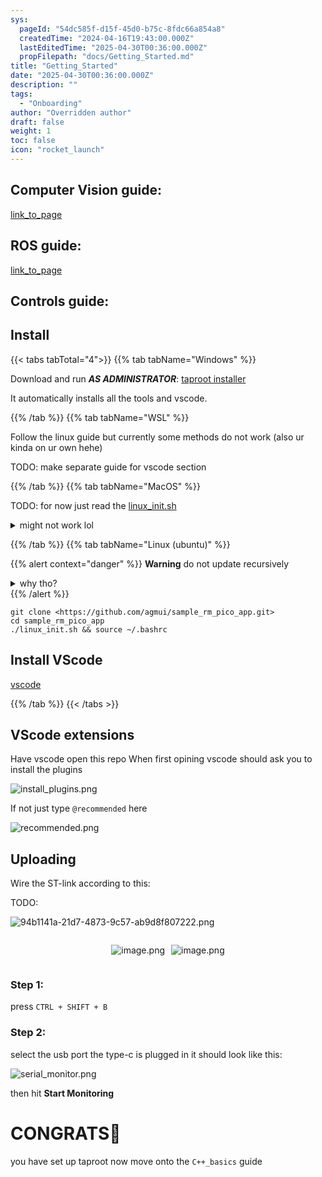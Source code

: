 ```yaml
---
sys:
  pageId: "54dc585f-d15f-45d0-b75c-8fdc66a854a8"
  createdTime: "2024-04-16T19:43:00.000Z"
  lastEditedTime: "2025-04-30T00:36:00.000Z"
  propFilepath: "docs/Getting_Started.md"
title: "Getting_Started"
date: "2025-04-30T00:36:00.000Z"
description: ""
tags:
  - "Onboarding"
author: "Overridden author"
draft: false
weight: 1
toc: false
icon: "rocket_launch"
---
```


## Computer Vision guide:

[link_to_page](86d45bc0-388b-4d26-8848-44f255f73d0e)

## ROS guide:

[link_to_page](3c76c1de-ec8f-46d6-8b0a-294005edc2d5)

## Controls guide:

## Install

{{< tabs tabTotal="4">}}
{{% tab tabName="Windows" %}}

Download and run _**AS ADMINISTRATOR**_: [taproot installer](https://github.com/Thornbots/TeachingFreshies/releases/tag/1.0)

It automatically installs all the tools and vscode.

{{% /tab %}}
{{% tab tabName="WSL" %}}

Follow the linux guide but currently some methods do not work (also ur kinda on ur own hehe)

TODO: make separate guide for vscode section

{{% /tab %}}
{{% tab tabName="MacOS" %}}

TODO: for now just read the [linux_init.sh](https://github.com/agmui/sample_rm_pico_app/blob/main/linux_init.sh)

<details>
<summary>might not work lol</summary>

`brew install libusb pkg-config`

Next install: [vscode](https://code.visualstudio.com/Download)

</details>

{{% /tab %}}
{{% tab tabName="Linux (ubuntu)" %}}

{{% alert context="danger" %}}
**Warning** do not update recursively
<details>
<summary>why tho?</summary>
There are some submodules that may go on for a while (like tinyusb) and I highly
recommend you don't need to get them.
If you want to see what submodules I update just look in `linux_init.sh`
</details>
{{% /alert %}}

```shell
git clone <https://github.com/agmui/sample_rm_pico_app.git>
cd sample_rm_pico_app
./linux_init.sh && source ~/.bashrc
```

## Install VScode

[vscode](https://code.visualstudio.com/Download)

{{% /tab %}}
{{< /tabs >}}

## VScode extensions

Have vscode open this repo
When first opining vscode should ask you to install the plugins

![install_plugins.png](https://prod-files-secure.s3.us-west-2.amazonaws.com/d518164a-d88e-44d1-a4ee-3adb3bd8bce0/89bd30f0-1825-4e77-867b-0a41ce370880/install_plugins.png?X-Amz-Algorithm=AWS4-HMAC-SHA256&X-Amz-Content-Sha256=UNSIGNED-PAYLOAD&X-Amz-Credential=ASIAZI2LB4666PD7NGP3%2F20250816%2Fus-west-2%2Fs3%2Faws4_request&X-Amz-Date=20250816T170428Z&X-Amz-Expires=3600&X-Amz-Security-Token=IQoJb3JpZ2luX2VjEC4aCXVzLXdlc3QtMiJIMEYCIQDwj82u4BybQ4%2BC3vzSN%2FLUaoeozLoR%2FUOriqUt87HRaQIhAKWDuxxRqba3W6ZXmAfk8mlvDi1%2B6i967IYsAQPGrq%2FRKv8DCHcQABoMNjM3NDIzMTgzODA1IgxlxSk7dVPx5hrWY6kq3AMnY6bNyWtnhUV3NsUurnWTuMpdsIhZMjm8aFtPvu%2FnG5YEbt4LHk065CbVBkY%2BYc2BlinRp%2F5yYAMkFDkbi2mLap4npc17M7VQFhQnVECQQqPsQlvKkU53rfQPZb7R6qwnq%2Fj0vo2lWLJuUW5p80GMvZINijYgVwAaDsy7utgm4TIPTwntzhbqKlGBq9VKEV4EAQwHVB3Fv3qzJ1fh3EIZ9zER4qdgWt0zGfPs23l14fhbFMv%2FnlviPoZ3Pf7cGXZJCd%2BDK5ReoexunLy99IZ7KnrOgN7TQVcbHF4d4Mvmdk60TrE%2FoS2hgb7CASPVEqUim4AOdQOekUVmZfMSjjLLUkeHZTYdFh5mGplu6%2F%2BeuOyk7qHor4vQOdoPnLcJdEqCRb5DBONXRqrS89WshngelWGTfG7imKdjgsrkbM9%2FSVCeONQTGX2faLdtYi%2BBgnEwhQAatvLSiPukvGBbE6o63SjeSaj707Bmak5zET8PeotmHlNK6fw7dN6zPoHJep6Pb7e6VhJLUuVg37l%2FWlnQ5Pt0uIxZsC1%2Fvbvm4stQlsCToUcem%2FR4Wby79ql11CCTFv8rbWqGy7gkJPsnF5m%2BBkiSulACV3FR%2FlbYeKVzKM1zeocLe2EvRuYPNjC%2BnYLFBjqkAf5tTJT1xIaKLecjPx6709WkaB8%2ByRgL8xTCNpMmcDvZBi6xU3cJ80%2FuI6SOV6I22xxYoiEgw9e3X5eVFdFRRYE5tQVJIAN3FCuE2NL5bDGxr9qrAO9Rx5g3ZdPDkFEBlKqbFcEfH2JkQ%2Bm53SthFNgs09y5gkbJfwRIA9SJtdxOh%2B%2FDX7ZzcYRD5NK568GA6DLBMhdLakrOX9sUKXBwH8thQFhC&X-Amz-Signature=aa71e1c890b5136b020437ac9d6f0f3f27f552d74e6b5ffc15288a7e4c083370&X-Amz-SignedHeaders=host&x-amz-checksum-mode=ENABLED&x-id=GetObject)

If not just type `@recommended` here  

![recommended.png](https://prod-files-secure.s3.us-west-2.amazonaws.com/d518164a-d88e-44d1-a4ee-3adb3bd8bce0/61e661e9-5d85-4dfc-be0d-8d2097a5e793/recommended.png?X-Amz-Algorithm=AWS4-HMAC-SHA256&X-Amz-Content-Sha256=UNSIGNED-PAYLOAD&X-Amz-Credential=ASIAZI2LB4666PD7NGP3%2F20250816%2Fus-west-2%2Fs3%2Faws4_request&X-Amz-Date=20250816T170428Z&X-Amz-Expires=3600&X-Amz-Security-Token=IQoJb3JpZ2luX2VjEC4aCXVzLXdlc3QtMiJIMEYCIQDwj82u4BybQ4%2BC3vzSN%2FLUaoeozLoR%2FUOriqUt87HRaQIhAKWDuxxRqba3W6ZXmAfk8mlvDi1%2B6i967IYsAQPGrq%2FRKv8DCHcQABoMNjM3NDIzMTgzODA1IgxlxSk7dVPx5hrWY6kq3AMnY6bNyWtnhUV3NsUurnWTuMpdsIhZMjm8aFtPvu%2FnG5YEbt4LHk065CbVBkY%2BYc2BlinRp%2F5yYAMkFDkbi2mLap4npc17M7VQFhQnVECQQqPsQlvKkU53rfQPZb7R6qwnq%2Fj0vo2lWLJuUW5p80GMvZINijYgVwAaDsy7utgm4TIPTwntzhbqKlGBq9VKEV4EAQwHVB3Fv3qzJ1fh3EIZ9zER4qdgWt0zGfPs23l14fhbFMv%2FnlviPoZ3Pf7cGXZJCd%2BDK5ReoexunLy99IZ7KnrOgN7TQVcbHF4d4Mvmdk60TrE%2FoS2hgb7CASPVEqUim4AOdQOekUVmZfMSjjLLUkeHZTYdFh5mGplu6%2F%2BeuOyk7qHor4vQOdoPnLcJdEqCRb5DBONXRqrS89WshngelWGTfG7imKdjgsrkbM9%2FSVCeONQTGX2faLdtYi%2BBgnEwhQAatvLSiPukvGBbE6o63SjeSaj707Bmak5zET8PeotmHlNK6fw7dN6zPoHJep6Pb7e6VhJLUuVg37l%2FWlnQ5Pt0uIxZsC1%2Fvbvm4stQlsCToUcem%2FR4Wby79ql11CCTFv8rbWqGy7gkJPsnF5m%2BBkiSulACV3FR%2FlbYeKVzKM1zeocLe2EvRuYPNjC%2BnYLFBjqkAf5tTJT1xIaKLecjPx6709WkaB8%2ByRgL8xTCNpMmcDvZBi6xU3cJ80%2FuI6SOV6I22xxYoiEgw9e3X5eVFdFRRYE5tQVJIAN3FCuE2NL5bDGxr9qrAO9Rx5g3ZdPDkFEBlKqbFcEfH2JkQ%2Bm53SthFNgs09y5gkbJfwRIA9SJtdxOh%2B%2FDX7ZzcYRD5NK568GA6DLBMhdLakrOX9sUKXBwH8thQFhC&X-Amz-Signature=5db08288a542c095753403a474a92e4b0f1de4a47e26f11b679b345e63b05b6c&X-Amz-SignedHeaders=host&x-amz-checksum-mode=ENABLED&x-id=GetObject)

## Uploading

Wire the ST-link according to this:

TODO:

![94b1141a-21d7-4873-9c57-ab9d8f807222.png](https://prod-files-secure.s3.us-west-2.amazonaws.com/d518164a-d88e-44d1-a4ee-3adb3bd8bce0/e5fad17d-ab82-4300-9f4c-505ab4b1202c/94b1141a-21d7-4873-9c57-ab9d8f807222.png?X-Amz-Algorithm=AWS4-HMAC-SHA256&X-Amz-Content-Sha256=UNSIGNED-PAYLOAD&X-Amz-Credential=ASIAZI2LB4666PD7NGP3%2F20250816%2Fus-west-2%2Fs3%2Faws4_request&X-Amz-Date=20250816T170428Z&X-Amz-Expires=3600&X-Amz-Security-Token=IQoJb3JpZ2luX2VjEC4aCXVzLXdlc3QtMiJIMEYCIQDwj82u4BybQ4%2BC3vzSN%2FLUaoeozLoR%2FUOriqUt87HRaQIhAKWDuxxRqba3W6ZXmAfk8mlvDi1%2B6i967IYsAQPGrq%2FRKv8DCHcQABoMNjM3NDIzMTgzODA1IgxlxSk7dVPx5hrWY6kq3AMnY6bNyWtnhUV3NsUurnWTuMpdsIhZMjm8aFtPvu%2FnG5YEbt4LHk065CbVBkY%2BYc2BlinRp%2F5yYAMkFDkbi2mLap4npc17M7VQFhQnVECQQqPsQlvKkU53rfQPZb7R6qwnq%2Fj0vo2lWLJuUW5p80GMvZINijYgVwAaDsy7utgm4TIPTwntzhbqKlGBq9VKEV4EAQwHVB3Fv3qzJ1fh3EIZ9zER4qdgWt0zGfPs23l14fhbFMv%2FnlviPoZ3Pf7cGXZJCd%2BDK5ReoexunLy99IZ7KnrOgN7TQVcbHF4d4Mvmdk60TrE%2FoS2hgb7CASPVEqUim4AOdQOekUVmZfMSjjLLUkeHZTYdFh5mGplu6%2F%2BeuOyk7qHor4vQOdoPnLcJdEqCRb5DBONXRqrS89WshngelWGTfG7imKdjgsrkbM9%2FSVCeONQTGX2faLdtYi%2BBgnEwhQAatvLSiPukvGBbE6o63SjeSaj707Bmak5zET8PeotmHlNK6fw7dN6zPoHJep6Pb7e6VhJLUuVg37l%2FWlnQ5Pt0uIxZsC1%2Fvbvm4stQlsCToUcem%2FR4Wby79ql11CCTFv8rbWqGy7gkJPsnF5m%2BBkiSulACV3FR%2FlbYeKVzKM1zeocLe2EvRuYPNjC%2BnYLFBjqkAf5tTJT1xIaKLecjPx6709WkaB8%2ByRgL8xTCNpMmcDvZBi6xU3cJ80%2FuI6SOV6I22xxYoiEgw9e3X5eVFdFRRYE5tQVJIAN3FCuE2NL5bDGxr9qrAO9Rx5g3ZdPDkFEBlKqbFcEfH2JkQ%2Bm53SthFNgs09y5gkbJfwRIA9SJtdxOh%2B%2FDX7ZzcYRD5NK568GA6DLBMhdLakrOX9sUKXBwH8thQFhC&X-Amz-Signature=afda04c81e4e5e6ef388f815c4311f9494482965a2e5f1039f16489d46710458&X-Amz-SignedHeaders=host&x-amz-checksum-mode=ENABLED&x-id=GetObject)

<div style="display: flex;flex-direction: row; column-gap:10px; max-width: 630px;justify-content: center;">
<div>

![image.png](https://prod-files-secure.s3.us-west-2.amazonaws.com/d518164a-d88e-44d1-a4ee-3adb3bd8bce0/210ecb78-1116-4d7b-b9b7-2292f66fa2c2/image.png?X-Amz-Algorithm=AWS4-HMAC-SHA256&X-Amz-Content-Sha256=UNSIGNED-PAYLOAD&X-Amz-Credential=ASIAZI2LB4662S2D2NE7%2F20250816%2Fus-west-2%2Fs3%2Faws4_request&X-Amz-Date=20250816T170432Z&X-Amz-Expires=3600&X-Amz-Security-Token=IQoJb3JpZ2luX2VjEC4aCXVzLXdlc3QtMiJIMEYCIQDZKroUOKrTLFOgFPi1jxZhZGPIGa03Y8bRATcJvuBHVAIhALi2cO8FGn3qsXjJVEa%2BhWcXFvcv9kOGYkAmmwCLl83KKv8DCHcQABoMNjM3NDIzMTgzODA1Igz2opXh3lVdE5gcALgq3AM5%2BmL0vyLjFgCXEwRb9dCG8PEyZOqgfkLhIUuzbCWyAElIDJfFM7mFGkCdikVzGmkrHv9wPGeNHVbvg16l%2Be9W8Ts1lY6TK9vXOrxHiP9zY4D3yHv5ncDZFFul7x9NEvXCwB%2F%2FIb6SI%2BtLOIJ3Jd0YP23rQJXEO9I744qUM%2FDNONL%2F5DE161JRdS9k4pOyzmQk6NZG7kJWuuJ%2BTw7zanx81eKIJ36bEuokQSPxPrjJhzF8mWeVKZTVcNzYrtkfwSA4hMfEGFNFS58sUThh4MkqrnUEdcOHozg4OIYk%2FCXuaWrIoyFdVmFsxsn%2FI0y5a4l1pYbN4J85aZC15YFvIVYxuOxyPuy14ZxJxw%2F8joxAkG2k2gREFAd%2B2S14acNNvb8Aj0r2dHyQszEibBpgmdqI5hICowr3tuM5aqAq8E2giumdYc73MckgzEAKOo5trfI5ec%2BqWf%2F8E7nSi9MouCR92w7isHpaMPWyD%2Bay5D6NojwkWnlb8a8%2B5Plyibcj8CEjN20x4M18YmFc2KnEWvUqY%2BhxnSKu7FhCWUu0WXrw8FQHjameTqIloqHVExN0Q8zg8jbho4ke8pTL7E8UuvEpQ%2Bqm9NYccU5fJCLQAqEyh%2BlqnX5WijqQfnbGcTCUmILFBjqkARTEYpMQ5mvIoMoujTOXKGz9cAdEy28%2Fh7368Hfr4Oe3yTp%2BCKJz9puyoF3twvPC8VP%2BmLu1zTVgvPaMQ3ywAorAK2P%2ByWnZGTZrrH0J%2FdN8EdzAanre7q3dbtcxwNSm%2B07zzXV3R8mSyV3%2BhcneCzvxjn7C5y5%2FiKIwvPHfP21eR%2Fj8%2FkY5V1twkbivI8wOAaicAv9xgKWAcljO41aq0TTzosgs&X-Amz-Signature=51414f6155b6558fddfa06d4324c694e751b50b5bc000690dad8a4298731fc80&X-Amz-SignedHeaders=host&x-amz-checksum-mode=ENABLED&x-id=GetObject)

</div>
<div>

![image.png](https://prod-files-secure.s3.us-west-2.amazonaws.com/d518164a-d88e-44d1-a4ee-3adb3bd8bce0/33a0fd0f-8ca6-4a86-8e09-26e95ded1fff/image.png?X-Amz-Algorithm=AWS4-HMAC-SHA256&X-Amz-Content-Sha256=UNSIGNED-PAYLOAD&X-Amz-Credential=ASIAZI2LB466YXGOHIXC%2F20250816%2Fus-west-2%2Fs3%2Faws4_request&X-Amz-Date=20250816T170433Z&X-Amz-Expires=3600&X-Amz-Security-Token=IQoJb3JpZ2luX2VjEC4aCXVzLXdlc3QtMiJHMEUCICPJM%2FghpA3iJ4g%2BVBJEEVL9GF9EXpF9KvOpX1TafiDwAiEAipatNPt%2FXUWXbmYT2YX5W2U5bMrWFDcziEJTX1s%2FwZEq%2FwMIdxAAGgw2Mzc0MjMxODM4MDUiDNhmBllIY%2BJ7F3XdfyrcAxq74q8CeOjZczCYfF7jkOZJmnkdbf%2BEWRF9Fxx%2BJ084%2B1P63LGvUTsqWArYTKHu%2BHwaFXA%2FVN0cfM%2BMDTuNzNMr0vpV7SKQgO9m60aL4mS1AGlZncHBnWEnYfOeMCGDab%2F8VU9dA85aysGkkeR7uYvYB9r7fAjrT6oZuqvttkWCPJCJ9Uz9o2mR85tXxBrYRWtK%2BrYAO%2BLQPyQIVXAV4SusDy2B1oBupp7tXXGgdgwOk1DmymDOeB%2FeGtlhEUDCs1Qs%2B%2FM5k%2BYowHwg7L7A4a6uxtAWujelrHqGJSjkPU%2F433HG3CbjyMujYes8tZkbOZYsHgOjtV9UXbKPE5jEqYFnlDwlB8RGRFHKk8XMjRGd7hYWD4YExBLRvpQPjBybm9xjkW6iJ72%2BGB6MV3rIDD7Lr274sfKH7hmvbcPcrKNG5cA6RwPi4%2BwqO07fIV9O60g07GK2BkuYcB2F5fGP1ha4dCHbOgO5giQ5QEPp0UDBXRpcNR%2BKba4g0TQXdanqLajYnT5C1xjqA5dHukEPIR0MwanuEBGeDSOQCFfOonMPaW61NbxuKfcpiK%2FyOOkTTTls9EYTAk62KSVMCFWmxq90ethyaMAGELbDMiAJ6q%2BCe%2Fohz6DcA68B5QORMMiagsUGOqUBP10lmiOycWGKGyuuO46DNEA6sDkNat5WMhrXfkCa1In5T4BzweIX6PYK0icQ%2B0z%2FHxd%2FLSfsZ66rfueAkGKox6WBnAghIo135mri0fi%2FqPbjMOGeKspeVJkFnhghXVPHFgERsaHAMKKtEEcP55IsIAKjVaLdwgBPOgwNvjYIrwjxIgWszlI8Fpt%2BUwqPWxS0e4Ti98tK0Zcfw%2Boz1k7kWZLFjZwH&X-Amz-Signature=97771d77d21a675ea1282708a4dae9a05f376c71889eae13aad7475945eb2e5f&X-Amz-SignedHeaders=host&x-amz-checksum-mode=ENABLED&x-id=GetObject)

</div>
</div>

### Step 1:

press `CTRL + SHIFT + B`

### Step 2:

select the usb port the type-c is plugged in it should look like this:

![serial_monitor.png](https://prod-files-secure.s3.us-west-2.amazonaws.com/d518164a-d88e-44d1-a4ee-3adb3bd8bce0/f03f4774-05d4-4393-b6a0-d5efb6d315ab/serial_monitor.png?X-Amz-Algorithm=AWS4-HMAC-SHA256&X-Amz-Content-Sha256=UNSIGNED-PAYLOAD&X-Amz-Credential=ASIAZI2LB4666PD7NGP3%2F20250816%2Fus-west-2%2Fs3%2Faws4_request&X-Amz-Date=20250816T170428Z&X-Amz-Expires=3600&X-Amz-Security-Token=IQoJb3JpZ2luX2VjEC4aCXVzLXdlc3QtMiJIMEYCIQDwj82u4BybQ4%2BC3vzSN%2FLUaoeozLoR%2FUOriqUt87HRaQIhAKWDuxxRqba3W6ZXmAfk8mlvDi1%2B6i967IYsAQPGrq%2FRKv8DCHcQABoMNjM3NDIzMTgzODA1IgxlxSk7dVPx5hrWY6kq3AMnY6bNyWtnhUV3NsUurnWTuMpdsIhZMjm8aFtPvu%2FnG5YEbt4LHk065CbVBkY%2BYc2BlinRp%2F5yYAMkFDkbi2mLap4npc17M7VQFhQnVECQQqPsQlvKkU53rfQPZb7R6qwnq%2Fj0vo2lWLJuUW5p80GMvZINijYgVwAaDsy7utgm4TIPTwntzhbqKlGBq9VKEV4EAQwHVB3Fv3qzJ1fh3EIZ9zER4qdgWt0zGfPs23l14fhbFMv%2FnlviPoZ3Pf7cGXZJCd%2BDK5ReoexunLy99IZ7KnrOgN7TQVcbHF4d4Mvmdk60TrE%2FoS2hgb7CASPVEqUim4AOdQOekUVmZfMSjjLLUkeHZTYdFh5mGplu6%2F%2BeuOyk7qHor4vQOdoPnLcJdEqCRb5DBONXRqrS89WshngelWGTfG7imKdjgsrkbM9%2FSVCeONQTGX2faLdtYi%2BBgnEwhQAatvLSiPukvGBbE6o63SjeSaj707Bmak5zET8PeotmHlNK6fw7dN6zPoHJep6Pb7e6VhJLUuVg37l%2FWlnQ5Pt0uIxZsC1%2Fvbvm4stQlsCToUcem%2FR4Wby79ql11CCTFv8rbWqGy7gkJPsnF5m%2BBkiSulACV3FR%2FlbYeKVzKM1zeocLe2EvRuYPNjC%2BnYLFBjqkAf5tTJT1xIaKLecjPx6709WkaB8%2ByRgL8xTCNpMmcDvZBi6xU3cJ80%2FuI6SOV6I22xxYoiEgw9e3X5eVFdFRRYE5tQVJIAN3FCuE2NL5bDGxr9qrAO9Rx5g3ZdPDkFEBlKqbFcEfH2JkQ%2Bm53SthFNgs09y5gkbJfwRIA9SJtdxOh%2B%2FDX7ZzcYRD5NK568GA6DLBMhdLakrOX9sUKXBwH8thQFhC&X-Amz-Signature=be98d8abb0d90b1368c7611364dc3b238d786093e01e0bac846bccb046c965e7&X-Amz-SignedHeaders=host&x-amz-checksum-mode=ENABLED&x-id=GetObject)

then hit **Start Monitoring**

# CONGRATS🎉

you have set up taproot now move onto the `C++_basics` guide
